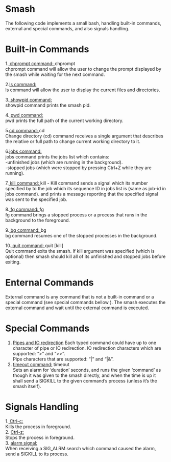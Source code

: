 # Smash
The following code implements a small bash, handling built-in commands, external and special commands, and also signals handling.

# Built-in Commands
1.<ins> chprompt command: </ins>  chprompt <new-prompt> <br />
chprompt command will allow the user to change the prompt displayed by the smash while waiting for the next command. <br />
 
2.<ins>ls command: </ins><br />
ls command will allow the user to display the current files and directories. <br />
 
3.<ins> showpid command: </ins><br />
showpid command prints the smash pid. <br />
 
4.<ins> pwd command: </ins><br />
pwd prints the full path of the current working directory. <br />
  
5.<ins>cd command: </ins> cd <new-path> <br />
Change directory (cd) command receives a single argument <path> that describes the relative or full path to change current working directory to it. <br />
 
6.<ins>jobs command: </ins><br />
jobs command prints the jobs list which contains: <br />
-unfinished jobs (which are running in the background). <br />
-stopped jobs (which were stopped by pressing Ctrl+Z while they are running). <br />
  
7.<ins> kill command: </ins> kill -<signum> <job-id>
Kill command sends a signal which its number specified by <signum> to the job which its sequence ID in jobs list is <job-id> (same as job-id in jobs command). and prints a
message reporting that the specified signal was sent to the specified job. <br />
 
8.<ins> fg command: </ins>fg <job-id> <br />
fg command brings a stopped process or a process that runs in the background to the foreground. <br />
 
9.<ins> bg command: </ins> bg <job-id> <br />
bg command resumes one of the stopped processes in the background. <br />
  
10.<ins> quit command: </ins> quit [kill] <br />
Quit command exits the smash. If kill argument was specified (which is optional) then smash should kill all of its unfinished and stopped jobs before exiting. <br />
 
 # Enternal Commands
External command is any command that is not a built-in command or a special command (see special commands bellow ).
The smash executes the external command and wait until the external command is executed.

# Special Commands
1. <ins>Pipes and IO redirection</ins>
Each typed command could have up to one character of pipe or IO redirection. IO redirection characters which are supported: “>” and “>>”. <br/>
Pipe characters that are supported: “|” and “|&”.
2. <ins>timeout command:</ins> timeout <duration> <command><br />
Sets an alarm for ‘duration’ seconds, and runs the given ‘command’ as though it was given to the smash directly, and when the time is up it shall send a SIGKILL to the given
command’s process (unless it’s the smash itself).

# Signals Handling
1.<ins> Ctrl-c:</ins><br />
Kills the process in foreground. <br />
2. <ins> Ctrl-z:</ins><br />
Stops the process in foreground. <br />
3. <ins> alarm signal: </ins><br />
When receiving a SIG_ALRM search which command caused the alarm, send a SIGKILL to its process.
